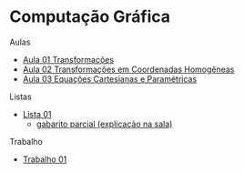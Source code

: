 # Computação Gráfica

Aulas
* [Aula 01 Transformações](cg_files/aulas/01-aula.html)
* [Aula 02 Transformações em Coordenadas Homogêneas](cg_files/aulas/02-aula_coordenadas_homogeneas.html)
* [Aula 03 Equações Cartesianas e Paramétricas](cg_files/aulas/03-aula_equacoes.html)

Listas
* [Lista 01](cg_files/listas/01/lista01CG.pdf)
  * [gabarito parcial (explicação na sala)](cg_files/listas/01/lista01CG_gabarito_parcial.txt)

Trabalho
* [Trabalho 01](cg_files/trabalhos/trabalho01.html)

